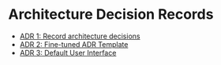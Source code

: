 # Architecture Decision Records

* [ADR 1: Record architecture decisions](0001-record-architecture-decisions.md)
* [ADR 2: Fine-tuned ADR Template](0002-fine-tuned-adr-template.md)
* [ADR 3: Default User Interface](0003-default-user-interface.md)
